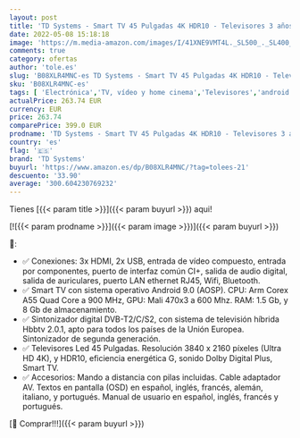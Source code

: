 ```yaml
---
layout: post
title: 'TD Systems - Smart TV 45 Pulgadas 4K HDR10 - Televisores 3 años de garantía  Android  3X HDMI  2X USB - K45DLJ12US'
date: 2022-05-08 15:18:18
image: 'https://m.media-amazon.com/images/I/41XNE9VMT4L._SL500_._SL400_.jpg'
comments: true
category: ofertas
author: 'tole.es'
slug: 'B08XLR4MNC-es TD Systems - Smart TV 45 Pulgadas 4K HDR10 - Televisores 3...'
sku: 'B08XLR4MNC-es'
tags: [ 'Electrónica','TV, vídeo y home cinema','Televisores','android','td systems','🇪🇸', ]
actualPrice: 263.74 EUR
currency: EUR
price: 263.74
comparePrice: 399.0 EUR
prodname: 'TD Systems - Smart TV 45 Pulgadas 4K HDR10 - Televisores 3 años de garantía  Android  3X HDMI  2X USB - K45DLJ12US'
country: 'es'
flag: '🇪🇸'
brand: 'TD Systems'
buyurl: 'https://www.amazon.es/dp/B08XLR4MNC/?tag=tolees-21'
descuento: '33.90'
average: '300.604230769232'
---
```


Tienes [{{< param title >}}]({{< param buyurl >}}) aqui!

[![{{< param prodname >}}]({{< param image >}})]({{< param buyurl >}})

🔎:

- ✅ Conexiones: 3x HDMI, 2x USB, entrada de vídeo compuesto, entrada por componentes, puerto de interfaz común CI+, salida de audio digital, salida de auriculares, puerto LAN ethernet RJ45, Wifi, Bluetooth.
- ✅ Smart TV con sistema operativo Android 9.0 (AOSP). CPU: Arm Corex A55 Quad Core a 900 MHz, GPU: Mali 470x3 a 600 Mhz. RAM: 1.5 Gb, y 8 Gb de almacenamiento.
- ✅ Sintonizador digital DVB-T2/C/S2, con sistema de televisión híbrida Hbbtv 2.0.1, apto para todos los países de la Unión Europea. Sintonizador de segunda generación.
- ✅ Televisores Led 45 Pulgadas. Resolución 3840 x 2160 píxeles (Ultra HD 4K), y HDR10, eficiencia energética G, sonido Dolby Digital Plus, Smart TV.
- ✅ Accesorios: Mando a distancia con pilas incluidas. Cable adaptador AV. Textos en pantalla (OSD) en español, inglés, francés, alemán, italiano, y portugués. Manual de usuario en español, inglés, francés y portugués.

[🛒 Comprar!!!]({{< param buyurl >}})
